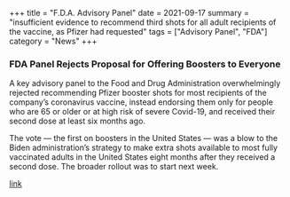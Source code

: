 +++
title = "F.D.A. Advisory Panel"
date = 2021-09-17
summary = "insufficient evidence to recommend third shots for all adult recipients of the vaccine, as Pfizer had requested"
tags = ["Advisory Panel", "FDA"]
category = "News"
+++

### FDA Panel Rejects Proposal for Offering Boosters to Everyone

A key advisory panel to the Food and Drug Administration overwhelmingly rejected recommending Pfizer booster shots for most recipients of the company’s coronavirus vaccine, instead endorsing them only for people who are 65 or older or at high risk of severe Covid-19, and received their second dose at least six months ago.

The vote — the first on boosters in the United States — was a blow to the Biden administration’s strategy to make extra shots available to most fully vaccinated adults in the United States eight months after they received a second dose. The broader rollout was to start next week.

[link](https://www.nytimes.com/2021/09/17/us/politics/fda-pfizer-booster-covid.html)